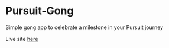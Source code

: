 # Pursuit-Gong
Simple gong app to celebrate a milestone in your Pursuit journey

Live site [here](http://pursuit-gong.surge.sh/)
